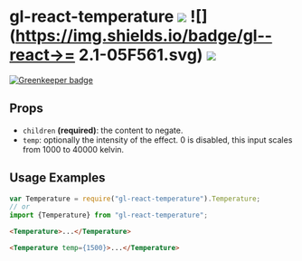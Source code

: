 # gl-react-temperature ![](https://img.shields.io/npm/v/gl-react-temperature.svg) ![](https://img.shields.io/badge/gl--react->= 2.1-05F561.svg) ![](https://img.shields.io/badge/gl--react-dom%20%7C%20native-f90.svg)

[![Greenkeeper badge](https://badges.greenkeeper.io/stoffern/gl-react-temperature.svg)](https://greenkeeper.io/)

## Props

- `children` **(required)**: the content to negate.
- `temp`: optionally the intensity of the effect. 0 is disabled, this input scales from 1000 to 40000 kelvin.

## Usage Examples

```js
var Temperature = require("gl-react-temperature").Temperature;
// or
import {Temperature} from "gl-react-temperature";
```

```html
<Temperature>...</Temperature>
```

```html
<Temperature temp={1500}>...</Temperature>
```
